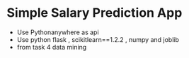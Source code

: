 # Simple Salary Prediction App

- Use Pythonanywhere as api
- Use python flask , scikitlearn==1.2.2 , numpy and joblib
- from task 4 data mining

